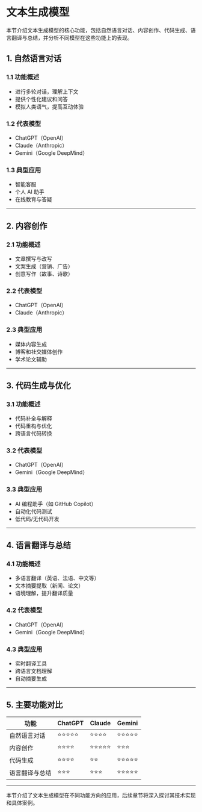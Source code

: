 # 文本生成模型

本节介绍文本生成模型的核心功能，包括自然语言对话、内容创作、代码生成、语言翻译与总结，并分析不同模型在这些功能上的表现。

## 1. 自然语言对话

### 1.1 功能概述
- 进行多轮对话，理解上下文
- 提供个性化建议和问答
- 模拟人类语气，提高互动体验

### 1.2 代表模型
- ChatGPT（OpenAI）
- Claude（Anthropic）
- Gemini（Google DeepMind）

### 1.3 典型应用
- 智能客服
- 个人 AI 助手
- 在线教育与答疑

---

## 2. 内容创作

### 2.1 功能概述
- 文章撰写与改写
- 文案生成（营销、广告）
- 创意写作（故事、诗歌）

### 2.2 代表模型
- ChatGPT（OpenAI）
- Claude（Anthropic）

### 2.3 典型应用
- 媒体内容生成
- 博客和社交媒体创作
- 学术论文辅助

---

## 3. 代码生成与优化

### 3.1 功能概述
- 代码补全与解释
- 代码重构与优化
- 跨语言代码转换

### 3.2 代表模型
- ChatGPT（OpenAI）
- Gemini（Google DeepMind）

### 3.3 典型应用
- AI 编程助手（如 GitHub Copilot）
- 自动化代码测试
- 低代码/无代码开发

---

## 4. 语言翻译与总结

### 4.1 功能概述
- 多语言翻译（英语、法语、中文等）
- 文本摘要提取（新闻、论文）
- 语境理解，提升翻译质量

### 4.2 代表模型
- ChatGPT（OpenAI）
- Gemini（Google DeepMind）

### 4.3 典型应用
- 实时翻译工具
- 跨语言文档理解
- 自动摘要生成

---

## 5. 主要功能对比

| **功能**          | **ChatGPT** | **Claude** | **Gemini** |
|------------------|------------|------------|------------|
| 自然语言对话    | ⭐⭐⭐⭐⭐     | ⭐⭐⭐⭐      | ⭐⭐⭐⭐⭐     |
| 内容创作        | ⭐⭐⭐⭐      | ⭐⭐⭐⭐⭐    | ⭐⭐⭐      |
| 代码生成        | ⭐⭐⭐⭐      | ⭐⭐        | ⭐⭐⭐⭐⭐    |
| 语言翻译与总结  | ⭐⭐⭐      | ⭐⭐⭐      | ⭐⭐⭐⭐⭐    |

---

本节介绍了文本生成模型在不同功能方向的应用，后续章节将深入探讨其技术实现和具体案例。
